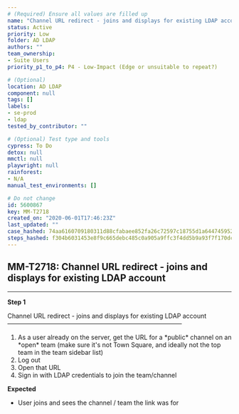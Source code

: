 ```yaml
---
# (Required) Ensure all values are filled up
name: "Channel URL redirect - joins and displays for existing LDAP account"
status: Active
priority: Low
folder: AD LDAP
authors: ""
team_ownership:
- Suite Users
priority_p1_to_p4: P4 - Low-Impact (Edge or unsuitable to repeat?)

# (Optional)
location: AD LDAP
component: null
tags: []
labels:
- se-prod
- ldap
tested_by_contributor: ""

# (Optional) Test type and tools
cypress: To Do
detox: null
mmctl: null
playwright: null
rainforest:
- N/A
manual_test_environments: []

# Do not change
id: 5600867
key: MM-T2718
created_on: "2020-06-01T17:46:23Z"
last_updated: ""
case_hashed: 74aa6160709180311d88cfabaee852fa26c72597c18755d1a6447459528c0049563a238e2ea0ce9bf3ac721413e89ab7
steps_hashed: f304b6031453e8f9c665debc485c0a905a9ffc3f4dd5b9a93f7f170dc49bc0633918f4082f496f03edc14f8a84fd6cfa
---
```


<!-- (Auto-generated) Based on frontmatter's "key" and "name" -->

## MM-T2718: Channel URL redirect - joins and displays for existing LDAP account

---

**Step 1**

Channel URL redirect - joins and displays for existing LDAP account\
————————————————————————————

1. As a user already on the server, get the URL for a \*public\* channel on an \*open\* team (make sure it's not Town Square, and ideally not the top team in the team sidebar list)
2. Log out
3. Open that URL
4. Sign in with LDAP credentials to join the team/channel

**Expected**

- User joins and sees the channel / team the link was for

